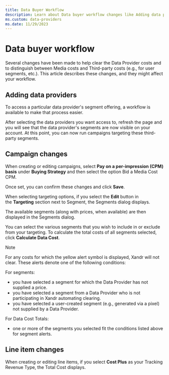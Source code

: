 ```yaml
---
title: Data Buyer Workflow
description: Learn about Data buyer workflow changes like Adding data providers, Campaign changes and Line item changes in this page.   
ms.custom: data-providers
ms.date: 11/29/2023
---
```


# Data buyer workflow

Several changes have been made to help clear the Data Provider costs and to distinguish between Media costs and Third-party costs (e.g., for user segments, etc.). This article describes these changes, and they might affect your workflow.

## Adding data providers

To access a particular data provider's segment offering, a workflow is available to make that process easier.

After selecting the data providers you want access to, refresh the page and you will see that the data provider's segments are now visible on your account. At this point, you can now run campaigns targeting these third-party segments.

## Campaign changes

When creating or editing campaigns, select **Pay on a per-impression (CPM) basis** under **Buying Strategy** and then select the option Bid a Media Cost CPM.

Once set, you can confirm these changes and click **Save**.

When selecting targeting options, if you select the **Edit** button in the **Targeting** section next to Segment, the Segments dialog displays.

The available segments (along with prices, when available) are then displayed in the Segments dialog.

You can select the various segments that you wish to include in or exclude from your targeting. To calculate the total costs of all segments selected, click **Calculate Data Cost**.

> [!NOTE]
> For any costs for which the yellow alert symbol is displayed, Xandr will not clear. These alerts denote one of the following conditions:
>
> For segments:
>
> - you have selected a segment for which the Data Provider has not supplied a price.
> - you have selected a segment from a Data Provider who is not participating in Xandr automating clearing.
> - you have selected a user-created segment (e.g., generated via a pixel) not supplied by a Data Provider.
>
> For Data Cost Totals:
>
> - one or more of the segments you selected fit the conditions listed above for segment alerts.

## Line item changes

When creating or editing line items, if you select **Cost Plus** as your Tracking Revenue Type, the Total Cost displays.
